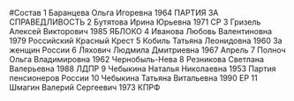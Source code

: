 #Состав
1 Баранцева Ольга Игоревна 1964 ПАРТИЯ ЗА СПРАВЕДЛИВОСТЬ
2 Бутятова Ирина Юрьевна 1971 СР
3 Гризель Алексей Викторович 1985 ЯБЛОКО
4 Иванова Любовь Валентиновна 1979 Российский Красный Крест
5 Кобиль Татьяна Леонидовна 1960 За женщин России
6 Ляхович Людмила Дмитриевна 1967 Апрель
7 Полноч Ольга Владимировна 1962 Чернобыль-Нева
8 Резникова Светлана Валерьевна 1988 ЛДПР
9 Чебыкина Наталья Николаевна 1953 Партия пенсионеров России
10 Чебыкина Татьяна Витальевна 1990 ЕР
11 Шмагин Валерий Сергеевич 1973 КПРФ
